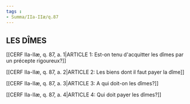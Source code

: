 ```yaml
---
tags : 
- Summa/IIa-IIæ/q.87
---
```


## LES DÎMES

[[CERF IIa-IIæ, q. 87, a. 1|ARTICLE 1: Est-on tenu d'acquitter les dîmes par un précepte rigoureux?]]

[[CERF IIa-IIæ, q. 87, a. 2|ARTICLE 2: Les biens dont il faut payer la dîme]]

[[CERF IIa-IIæ, q. 87, a. 3|ARTICLE 3: A qui doit-on les dîmes?]]

[[CERF IIa-IIæ, q. 87, a. 4|ARTICLE 4: Qui doit payer les dîmes?]]

